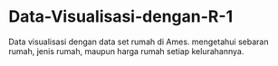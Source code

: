 # Data-Visualisasi-dengan-R-1
Data visualisasi dengan data set rumah di Ames. mengetahui sebaran rumah, jenis rumah, maupun harga rumah setiap kelurahannya. 

